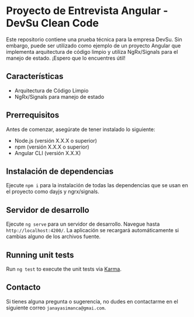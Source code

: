 # Proyecto de Entrevista Angular - DevSu Clean Code

Este repositorio contiene una prueba técnica para la empresa DevSu. Sin embargo, puede ser utilizado como ejemplo de un proyecto Angular que implementa arquitectura de código limpio y utiliza NgRx/Signals para el manejo de estado. ¡Espero que lo encuentres útil!

## Características

- Arquitectura de Código Limpio
- NgRx/Signals para manejo de estado

## Prerrequisitos

Antes de comenzar, asegúrate de tener instalado lo siguiente:

- Node.js (versión X.X.X o superior)
- npm (versión X.X.X o superior)
- Angular CLI (versión X.X.X)

## Instalación de dependencias

Ejecute `npm i` para la instalación de todas las dependencias que se usan en el proyecto como dayjs y ngrx/signals.

## Servidor de desarrollo

Ejecute `ng serve` para un servidor de desarrollo. Navegue hasta `http://localhost:4200/`. La aplicación se recargará automáticamente si cambias alguno de los archivos fuente.

## Running unit tests

Run `ng test` to execute the unit tests via [Karma](https://karma-runner.github.io).

## Contacto

Si tienes alguna pregunta o sugerencia, no dudes en contactarme en el siguiente correo `janayasimanca@gmai.com`.
